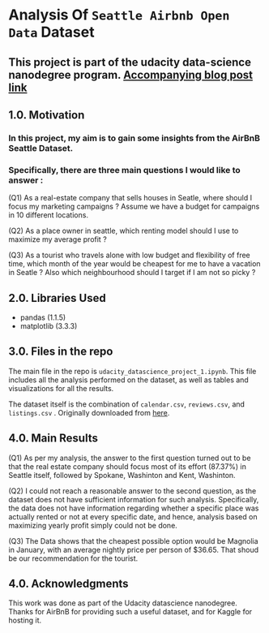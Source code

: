 # Analysis Of `Seattle Airbnb Open Data` Dataset

## This project is part of the udacity data-science nanodegree program. [Accompanying blog post link](https://ahmedfathishaban.github.io/)


### 
## 1.0. Motivation
### In this project, my aim is to gain some insights from the AirBnB Seattle Dataset.
### Specifically, there are three main questions I would like to answer : 
(Q1) As a real-estate company that sells houses in Seatle, where should I focus my marketing campaigns ? Assume we have a budget for campaigns in 10 different locations.

(Q2) As a place owner in seattle, which renting model should I use to maximize my average profit ?

(Q3) As a tourist who travels alone with low budget and flexibility of free time, which month of the year would be cheapest for me to have a vacation in Seatle ? Also which neighbourhood should I target if I am not so picky ?

## 2.0. Libraries Used 
* pandas (1.1.5)
* matplotlib (3.3.3)

## 3.0. Files in the repo

The main file in the repo is `udacity_datascience_project_1.ipynb`. This file includes all the analysis performed on the dataset, as well as tables and visualizations for all the results.

The dataset itself is the combination of  `calendar.csv`, `reviews.csv`, and `listings.csv` . Originally downloaded from [here](https://www.kaggle.com/airbnb/seattle).

## 4.0. Main Results

(Q1) As per my analysis, the answer to the first question turned out to be that the real estate company should focus most of its effort (87.37%) in Seattle itself, followed by Spokane, Washinton and Kent, Washinton.

(Q2) I could not reach a reasonable answer to the second question, as the dataset does not have sufficient information for such analysis. Specifically, the data does not have information regarding whether a specific place was actually rented or not at every specific date, and hence, analysis based on maximizing yearly profit simply could not be done.

(Q3) The Data shows that the cheapest possible option would be Magnolia in January, with an average nightly price per person of $36.65. That shoud be our recommendation for the tourist.

## 4.0. Acknowledgments
This work was done as part of the Udacity datascience nanodegree. Thanks for AirBnB for providing such a useful dataset, and for Kaggle for hosting it.

